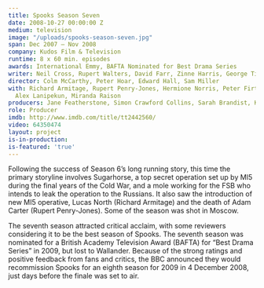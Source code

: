```yaml
---
title: Spooks Season Seven
date: 2008-10-27 00:00:00 Z
medium: television
image: "/uploads/spooks-season-seven.jpg"
span: Dec 2007 – Nov 2008
company: Kudos Film & Television
runtime: 8 x 60 min. episodes
awards: International Emmy, BAFTA Nominated for Best Drama Series
writer: Neil Cross, Rupert Walters, David Farr, Zinne Harris, George Tiffin, Ben Richards
director: Colm McCarthy, Peter Hoar, Edward Hall, Sam Miller
with: Richard Armitage, Rupert Penry-Jones, Hermione Norris, Peter Firth, Gemma Jones,
  Alex Lanipekun, Miranda Raison
producers: Jane Featherstone, Simon Crawford Collins, Sarah Brandist, Katie Swinden
role: Producer
imdb: http://www.imdb.com/title/tt2442560/
video: 64350474
layout: project
is-in-production: 
is-featured: 'true'
---
```


Following the success of Season 6’s long running story, this time the primary storyline involves Sugarhorse, a top secret operation set up by MI5 during the final years of the Cold War, and a mole working for the FSB who intends to leak the operation to the Russians. It also saw the introduction of new MI5 operative, Lucas North (Richard Armitage) and the death of Adam Carter (Rupert Penry-Jones). Some of the season was shot in Moscow.

The seventh season attracted critical acclaim, with some reviewers considering it to be the best season of Spooks. The seventh season was nominated for a British Academy Television Award (BAFTA) for “Best Drama Series” in 2009, but lost to Wallander. Because of the strong ratings and positive feedback from fans and critics, the BBC announced they would recommission Spooks for an eighth season for 2009 in 4 December 2008, just days before the finale was set to air.
